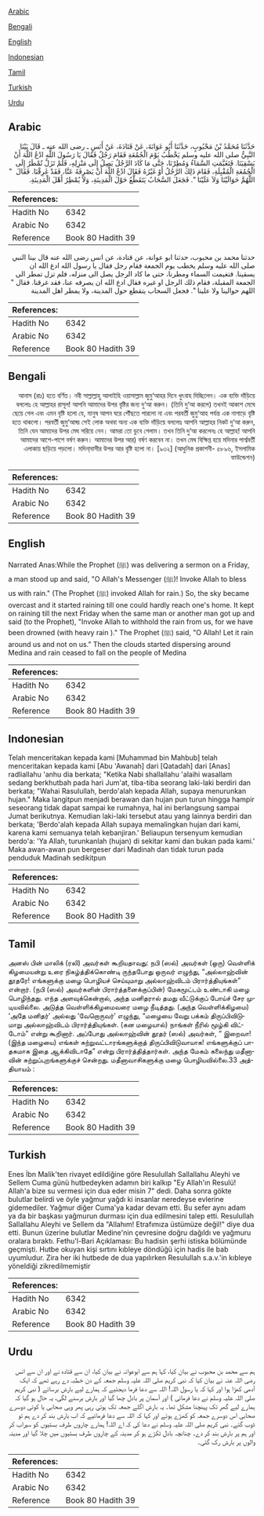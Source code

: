 [Arabic](#arabic)

[Bengali](#bengali)

[English](#english)

[Indonesian](#indonesian)

[Tamil](#tamil)

[Turkish](#turkish)

[Urdu](#urdu)

## Arabic


<div dir="rtl" lang="ar" style={{fontSize:'larger',backgroundColor:'#f8f9fa',padding:20}}>
حَدَّثَنَا مُحَمَّدُ بْنُ مَحْبُوبٍ، حَدَّثَنَا أَبُو عَوَانَةَ، عَنْ قَتَادَةَ، عَنْ أَنَسٍ ـ رضى الله عنه ـ قَالَ بَيْنَا النَّبِيُّ صلى الله عليه وسلم يَخْطُبُ يَوْمَ الْجُمُعَةِ فَقَامَ رَجُلٌ فَقَالَ يَا رَسُولَ اللَّهِ ادْعُ اللَّهَ أَنْ يَسْقِيَنَا‏.‏ فَتَغَيَّمَتِ السَّمَاءُ وَمُطِرْنَا، حَتَّى مَا كَادَ الرَّجُلُ يَصِلُ إِلَى مَنْزِلِهِ، فَلَمْ تَزَلْ تُمْطَرُ إِلَى الْجُمُعَةِ الْمُقْبِلَةِ، فَقَامَ ذَلِكَ الرَّجُلُ أَوْ غَيْرُهُ فَقَالَ ادْعُ اللَّهَ أَنْ يَصْرِفَهُ عَنَّا، فَقَدْ غَرِقْنَا‏.‏ فَقَالَ ‏ "‏ اللَّهُمَّ حَوَالَيْنَا وَلاَ عَلَيْنَا ‏"‏‏.‏ فَجَعَلَ السَّحَابُ يَتَقَطَّعُ حَوْلَ الْمَدِينَةِ، وَلاَ يُمْطِرُ أَهْلَ الْمَدِينَةِ‏.‏
</div>
<div style={{backgroundColor:'#f8f9fa',padding:20, marginBottom: 10}}><table> <thead> <tr> <th>References:</th> <th></th> </tr> </thead> <tbody><tr><td>Hadith No</td><td>6342</td></tr><tr><td>Arabic No</td><td>6342</td></tr><tr><td>Reference</td><td>Book 80 Hadith 39</td></tr></tbody></table></div>


<div dir="rtl" lang="ar" style={{fontSize:'larger',backgroundColor:'#f8f9fa',padding:20}}>
حدثنا محمد بن محبوب، حدثنا ابو عوانة، عن قتادة، عن انس رضى الله عنه قال بينا النبي صلى الله عليه وسلم يخطب يوم الجمعة فقام رجل فقال يا رسول الله ادع الله ان يسقينا. فتغيمت السماء ومطرنا، حتى ما كاد الرجل يصل الى منزله، فلم تزل تمطر الى الجمعة المقبلة، فقام ذلك الرجل او غيره فقال ادع الله ان يصرفه عنا، فقد غرقنا. فقال " اللهم حوالينا ولا علينا ". فجعل السحاب يتقطع حول المدينة، ولا يمطر اهل المدينة
</div>
<div style={{backgroundColor:'#f8f9fa',padding:20, marginBottom: 10}}><table> <thead> <tr> <th>References:</th> <th></th> </tr> </thead> <tbody><tr><td>Hadith No</td><td>6342</td></tr><tr><td>Arabic No</td><td>6342</td></tr><tr><td>Reference</td><td>Book 80 Hadith 39</td></tr></tbody></table></div>

## Bengali


<div dir="rtl" lang="bn" style={{fontSize:'larger',backgroundColor:'#f8f9fa',padding:20}}>
আনাস (রাঃ) হতে বর্ণিত। নবী সাল্লাল্লাহু আলাইহি ওয়াসাল্লাম জুমু‘আহর দিনে খুৎবাহ দিচ্ছিলেন। এক ব্যক্তি দাঁড়িয়ে বললোঃ হে আল্লাহর রাসূল! আপনি আমাদের উপর বৃষ্টির জন্য দু‘আ করুন। (তিনি দু‘আ করলে) তখনই আকাশ মেঘে ছেয়ে গেল এবং এমন বৃষ্টি হলো যে, মানুষ আপন ঘরে পৌঁছতে পারলো না এবং পরবর্তী জুমু‘আহ পর্যন্ত এক নাগাড়ে বৃষ্টি হতে থাকলো। পরবর্তী জুমু‘আহ্য় সেই লোক অথবা অন্য এক ব্যক্তি দাঁড়িয়ে বললোঃ আপনি আল্লাহর নিকট দু‘আ করুন, তিনি যেন আমাদের উপর মেঘ সরিয়ে নেন। আমরা তো ডুবে গেলাম। তখন তিনি দু‘আ করলেনঃ হে আল্লাহ! আপনি আমাদের আশে-পাশে বর্ষণ করুন। আমাদের উপর আর) বর্ষণ করবেন না। তখন মেঘ বিক্ষিপ্ত হয়ে মদিনার পার্শ্ববর্তী এলাকায় ছড়িয়ে পড়লো। মদিনা্বাসীর উপর আর বৃষ্টি হলো না। [৯৩২] (আধুনিক প্রকাশনী- ৫৮৯৬, ইসলামিক ফাউন্ডেশন)
</div>
<div style={{backgroundColor:'#f8f9fa',padding:20, marginBottom: 10}}><table> <thead> <tr> <th>References:</th> <th></th> </tr> </thead> <tbody><tr><td>Hadith No</td><td>6342</td></tr><tr><td>Arabic No</td><td>6342</td></tr><tr><td>Reference</td><td>Book 80 Hadith 39</td></tr></tbody></table></div>

## English


<div dir="ltr" lang="en" style={{fontSize:'larger',backgroundColor:'#f8f9fa',padding:20}}>
Narrated Anas:While the Prophet (ﷺ) was delivering a sermon on a Friday, a man stood up and said, "O Allah's Messenger (ﷺ)! Invoke Allah to bless us with rain." (The Prophet (ﷺ) invoked Allah for rain.) So, the sky became overcast and it started raining till one could hardly reach one's home. It kept on raining till the next Friday when the same man or another man got up and said (to the Prophet), "Invoke Allah to withhold the rain from us, for we have been drowned (with heavy rain )." The Prophet (ﷺ) said, "O Allah! Let it rain around us and not on us." Then the clouds started dispersing around Medina and rain ceased to fall on the people of Medina
</div>
<div style={{backgroundColor:'#f8f9fa',padding:20, marginBottom: 10}}><table> <thead> <tr> <th>References:</th> <th></th> </tr> </thead> <tbody><tr><td>Hadith No</td><td>6342</td></tr><tr><td>Arabic No</td><td>6342</td></tr><tr><td>Reference</td><td>Book 80 Hadith 39</td></tr></tbody></table></div>

## Indonesian


<div dir="ltr" lang="id" style={{fontSize:'larger',backgroundColor:'#f8f9fa',padding:20}}>
Telah menceritakan kepada kami [Muhammad bin Mahbub] telah menceritakan kepada kami [Abu 'Awanah] dari [Qatadah] dari [Anas] radliallahu 'anhu dia berkata; "Ketika Nabi shallallahu 'alaihi wasallam sedang berkhutbah pada hari Jum'at, tiba-tiba seorang laki-laki berdiri dan berkata; "Wahai Rasulullah, berdo'alah kepada Allah, supaya menurunkan hujan." Maka langitpun menjadi berawan dan hujan pun turun hingga hampir seseorang tidak dapat sampai ke rumahnya, hal ini berlangsung sampai Jumat berikutnya. Kemudian laki-laki tersebut atau yang lainnya berdiri dan berkata; 'Berdo'alah kepada Allah supaya memalingkan hujan dari kami, karena kami semuanya telah kebanjiran.' Beliaupun tersenyum kemudian berdo'a: 'Ya Allah, turunkanlah (hujan) di sekitar kami dan bukan pada kami.' Maka awan-awan pun bergeser dari Madinah dan tidak turun pada penduduk Madinah sedikitpun
</div>
<div style={{backgroundColor:'#f8f9fa',padding:20, marginBottom: 10}}><table> <thead> <tr> <th>References:</th> <th></th> </tr> </thead> <tbody><tr><td>Hadith No</td><td>6342</td></tr><tr><td>Arabic No</td><td>6342</td></tr><tr><td>Reference</td><td>Book 80 Hadith 39</td></tr></tbody></table></div>

## Tamil


<div dir="ltr" lang="ta" style={{fontSize:'larger',backgroundColor:'#f8f9fa',padding:20}}>
அனஸ் பின் மாலிக் (ரலி) அவர்கள் கூறியதாவது: நபி (ஸல்) அவர்கள் (ஒரு) வெள்ளிக் கிழமையன்று உரை நிகழ்த்திக்கொண்டி ருந்தபோது ஒருவர் எழுந்து, “அல்லாஹ்வின் தூதரே! எங்களுக்கு மழை பொழியச் செய்யுமாறு அல்லாஹ்விடம் பிரார்த்தியுங்கள்” என்றார். (நபி (ஸல்) அவர்களின் பிரார்த்தனைக்குப்பின்) மேகமூட்டம் உண்டாகி மழை பொழிந்தது. எந்த அளவுக்கென்றால், அந்த மனிதரால் தமது வீட்டுக்குப் போய்ச் சேர முடியவில்லை. அடுத்த வெள்ளிக்கிழமைவரை மழை நீடித்தது. (அந்த வெள்ளிக்கிழமை) ‘அதே மனிதர்’ அல்லது ‘வேறொருவர்’ எழுந்து, “மழையை வேறு பக்கம் திருப்பிவிடுமாறு அல்லாஹ்விடம் பிரார்த்தியுங்கள். (கன மழையால்) நாங்கள் நீரில் மூழ்கி விட்டோம்” என்று கூறினார். அப்போது அல்லாஹ்வின் தூதர் (ஸல்) அவர்கள், “ இறைவா! (இந்த மழையை) எங்கள் சுற்றுவட்டாரங்களுக்குத் திருப்பிவிடுவாயாக! எங்களுக்குப் பாதகமாக இதை ஆக்கிவிடாதே” என்று பிரார்த்தித்தார்கள். அந்த மேகம் கலைந்து மதீனாவின் சுற்றுப்புறங்களுக்குச் சென்றது. மதீனாவாசிகளுக்கு மழை பொழியவில்லை.33 அத்தியாயம் :
</div>
<div style={{backgroundColor:'#f8f9fa',padding:20, marginBottom: 10}}><table> <thead> <tr> <th>References:</th> <th></th> </tr> </thead> <tbody><tr><td>Hadith No</td><td>6342</td></tr><tr><td>Arabic No</td><td>6342</td></tr><tr><td>Reference</td><td>Book 80 Hadith 39</td></tr></tbody></table></div>

## Turkish


<div dir="ltr" lang="tr" style={{fontSize:'larger',backgroundColor:'#f8f9fa',padding:20}}>
Enes İbn Malik'ten rivayet edildiğine göre Resulullah Sallallahu Aleyhi ve Sellem Cuma günü hutbedeyken adamın biri kalkıp "Ey Allah'ın Resulü! Allah'a bize su vermesi için dua eder misin 7" dedi. Daha sonra gökte bulutlar belirdi ve öyle yağmur yağdı ki insanlar neredeyse evlerine gidemediler. Yağmur diğer Cuma'ya kadar devam etti. Bu sefer aynı adam ya da bir başkası yağmurun durması için dua edilmesini talep etti. Resulullah Sallallahu Aleyhi ve Sellem da "Allahım! Etrafımıza üstümüze değil!" diye dua etti. Bunun üzerine bulutlar Medine'nin çevresine doğru dağıldı ve yağmuru oralara bıraktı. Fethu'l-Bari Açıklaması: Bu hadisin şerhi istiska bölümünde geçmişti. Hutbe okuyan kişi sırtını kıbleye döndüğü için hadis ile bab uyumludur. Zira her iki hutbede de dua yapılırken Resulullah s.a.v.'in kıbleye yöneldiği zikredilmemiştir
</div>
<div style={{backgroundColor:'#f8f9fa',padding:20, marginBottom: 10}}><table> <thead> <tr> <th>References:</th> <th></th> </tr> </thead> <tbody><tr><td>Hadith No</td><td>6342</td></tr><tr><td>Arabic No</td><td>6342</td></tr><tr><td>Reference</td><td>Book 80 Hadith 39</td></tr></tbody></table></div>

## Urdu


<div dir="rtl" lang="ur" style={{fontSize:'larger',backgroundColor:'#f8f9fa',padding:20}}>
ہم سے محمد بن محبوب نے بیان کیا، کہا ہم سے ابوعوانہ نے بیان کیا، ان سے قتادہ نے اور ان سے انس رضی اللہ عنہ نے بیان کیا کہ نبی کریم صلی اللہ علیہ وسلم جمعہ کے دن خطبہ دے رہے تھے کہ ایک آدمی کھڑا ہوا اور کہا کہ یا رسول اللہ! اللہ سے دعا فرما دیجئیے کہ ہمارے لیے بارش برسائے ( نبی کریم صلی اللہ علیہ وسلم نے دعا فرمائی ) اور آسمان پر بادل چھا گیا اور بارش برسنے لگی، یہ حال ہو گیا کہ ہمارے لیے گھر تک پہنچنا مشکل تھا۔ یہ بارش اگلے جمعہ تک ہوتی رہی پھر وہی صحابی یا کوئی دوسرے صحابی اس دوسرے جمعہ کو کھڑے ہوئے اور کہا کہ اللہ سے دعا فرمائیے کہ اب بارش بند کر دے ہم تو ڈوب گئے۔ نبی کریم صلی اللہ علیہ وسلم نے دعا کی کہ اے اللہ! ہمارے چاروں طرف بستیوں کو سیراب کر اور ہم پر بارش بند کر دے۔ چنانچہ بادل ٹکڑے ہو کر مدینہ کے چاروں طرف بستیوں میں چلا گیا اور مدینہ والوں پر بارش رک گئی۔
</div>
<div style={{backgroundColor:'#f8f9fa',padding:20, marginBottom: 10}}><table> <thead> <tr> <th>References:</th> <th></th> </tr> </thead> <tbody><tr><td>Hadith No</td><td>6342</td></tr><tr><td>Arabic No</td><td>6342</td></tr><tr><td>Reference</td><td>Book 80 Hadith 39</td></tr></tbody></table></div>